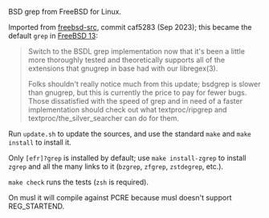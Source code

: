 BSD grep from FreeBSD for Linux.

Imported from [freebsd-src], commit caf5283 (Sep 2023); this became the default
`grep` in [FreeBSD 13]:

> Switch to the BSDL grep implementation now that it's been a little more
> thoroughly tested and theoretically supports all of the extensions that
> gnugrep in base had with our libregex(3).
>
> Folks shouldn't really notice much from this update; bsdgrep is slower than
> gnugrep, but this is currently the price to pay for fewer bugs. Those
> dissatisfied with the speed of grep and in need of a faster implementation
> should check out what textproc/ripgrep and textproc/the_silver_searcher can do
> for them.

Run `update.sh` to update the sources, and use the standard `make` and `make
install` to install it.

Only `[efr]?grep` is installed by default; use `make install-zgrep` to install
`zgrep` and all the many links to it (`bzgrep`, `zfgrep`, `zstdegrep`, etc.).

`make check` runs the tests (`zsh` is required).

On musl it will compile against PCRE because musl doesn't support REG_STARTEND.

[freebsd-src]: https://github.com/freebsd/freebsd-src/tree/main/usr.bin/grep
[FreeBSD 13]: https://cgit.freebsd.org/src/commit/?id=b82a9ec5f53e
